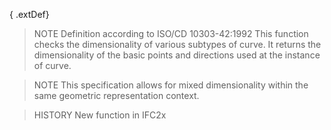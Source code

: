 { .extDef}

<!-- end of short definition -->

> NOTE Definition according to ISO/CD 10303-42:1992
> This function checks the dimensionality of various subtypes of curve. It returns the dimensionality of the basic points and directions used at the instance of curve.

> NOTE This specification allows for mixed dimensionality within the same geometric representation context.

> HISTORY New function in IFC2x

